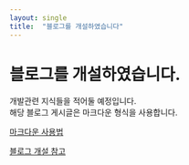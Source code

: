 ```yaml
---
layout: single
title:  "블로그를 개설하였습니다"
---
```


# 블로그를 개설하였습니다.

개발관련 지식들을 적어둘 예정입니다.   
해당 블로그 게시글은 마크다운 형식을 사용합니다.   

[마크다운 사용법](https://gist.github.com/ihoneymon/652be052a0727ad59601, "마크다운 사용법")

[블로그 개설 참고](https://www.youtube.com/watch?v=ACzFIAOsfpM, "영상 바로가기")
